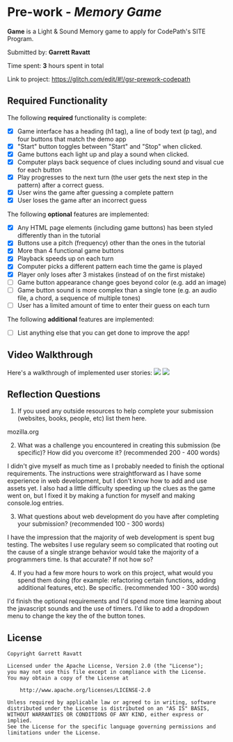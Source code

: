 # Pre-work - *Memory Game*

**Game** is a Light & Sound Memory game to apply for CodePath's SITE Program. 

Submitted by: **Garrett Ravatt**

Time spent: **3** hours spent in total

Link to project: https://glitch.com/edit/#!/gsr-prework-codepath

## Required Functionality

The following **required** functionality is complete:

* [x] Game interface has a heading (h1 tag), a line of body text (p tag), and four buttons that match the demo app
* [x] "Start" button toggles between "Start" and "Stop" when clicked. 
* [x] Game buttons each light up and play a sound when clicked. 
* [x] Computer plays back sequence of clues including sound and visual cue for each button
* [x] Play progresses to the next turn (the user gets the next step in the pattern) after a correct guess. 
* [x] User wins the game after guessing a complete pattern
* [x] User loses the game after an incorrect guess

The following **optional** features are implemented:

* [x] Any HTML page elements (including game buttons) has been styled differently than in the tutorial
* [x] Buttons use a pitch (frequency) other than the ones in the tutorial
* [x] More than 4 functional game buttons
* [x] Playback speeds up on each turn
* [x] Computer picks a different pattern each time the game is played
* [x] Player only loses after 3 mistakes (instead of on the first mistake)
* [ ] Game button appearance change goes beyond color (e.g. add an image)
* [ ] Game button sound is more complex than a single tone (e.g. an audio file, a chord, a sequence of multiple tones)
* [ ] User has a limited amount of time to enter their guess on each turn

The following **additional** features are implemented:

- [ ] List anything else that you can get done to improve the app!

## Video Walkthrough

Here's a walkthrough of implemented user stories:
![](http://g.recordit.co/DBcLpA718V.gif)
![](http://g.recordit.co/rWo88BJ4mM.gif)


## Reflection Questions
1. If you used any outside resources to help complete your submission (websites, books, people, etc) list them here. 

mozilla.org

2. What was a challenge you encountered in creating this submission (be specific)? How did you overcome it? (recommended 200 - 400 words)

I didn't give myself as much time as I probably needed to finish the optional requirements. The instructions were straightforward as I have some experience in web development, but I don't know how to add and use
assets yet. I also had a little difficulty speeding up the clues as the game went on, but I fixed it by making a function for myself and making console.log entries.

3. What questions about web development do you have after completing your submission? (recommended 100 - 300 words) 

I have the impression that the majority of web development is spent bug testing. The websites I use regulary seem so complicated that rooting out the cause of a single strange behavior would take the majority of
a programmers time. Is that accurate? If not how so?

4. If you had a few more hours to work on this project, what would you spend them doing (for example: refactoring certain functions, adding additional features, etc). Be specific. (recommended 100 - 300 words) 

I'd finish the optional requirements and I'd spend more time learning about the javascript sounds and the use of timers. I'd like to add a dropdown menu to change the key the of the button tones.


## License

    Copyright Garrett Ravatt

    Licensed under the Apache License, Version 2.0 (the "License");
    you may not use this file except in compliance with the License.
    You may obtain a copy of the License at

        http://www.apache.org/licenses/LICENSE-2.0

    Unless required by applicable law or agreed to in writing, software
    distributed under the License is distributed on an "AS IS" BASIS,
    WITHOUT WARRANTIES OR CONDITIONS OF ANY KIND, either express or implied.
    See the License for the specific language governing permissions and
    limitations under the License.